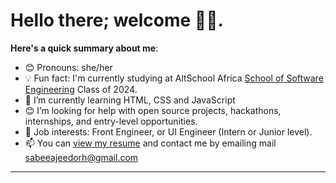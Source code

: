 # Hello there; welcome 👋🏾.

**Here's a quick summary about me**:

- 😊 Pronouns: she/her
- 💡 Fun fact: I'm currently studying at AltSchool Africa [School of Software Engineering](https://altschoolafrica.com/schools/engineering) Class of 2024.
- 🌱 I’m currently learning HTML, CSS and JavaScript
- 😊 I’m looking for help with open source projects, hackathons, internships, and entry-level opportunities.
- 💼 Job interests: Front Engineer, or UI Engineer (Intern or Junior level).
- 📫 You can [view my resume](#) and contact me by emailing mail sabeeajeedorh@gmail.com

---
